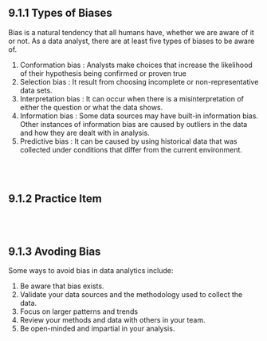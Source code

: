 ## 9.1.1 Types of Biases
Bias is a natural tendency that all humans have, whether we are aware of it or not. As a data analyst, there are at least five types of biases to be aware of.

1. Conformation bias : Analysts make choices that increase the likelihood of their hypothesis being confirmed or proven true
2. Selection bias : It result from choosing incomplete or non-representative data sets.
3. Interpretation bias : It can occur when there is a misinterpretation of either the question or what the data shows.
4. Information bias : Some data sources may have built-in information bias. Other instances of information bias are caused by outliers in the data and how they are dealt with in analysis.
5. Predictive bias : It can be caused by using historical data that was collected under conditions that differ from the current environment.

<br/><br/>

## 9.1.2 Practice Item

<br/><br/>

## 9.1.3 Avoding Bias
Some ways to avoid bias in data analytics include:
1. Be aware that bias exists.
2. Validate your data sources and the methodology used to collect the data.
3. Focus on larger patterns and trends
4. Review your methods and data with others in your team.
5. Be open-minded and impartial in your analysis.

<br/>